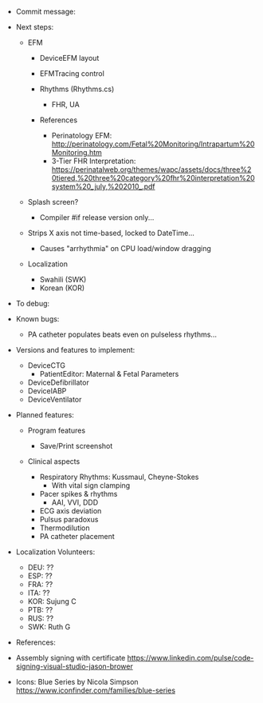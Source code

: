 ﻿* Commit message:



* Next steps:
	* EFM
		- DeviceEFM layout
		- EFMTracing control
		- Rhythms (Rhythms.cs)
			- FHR, UA

		- References
			- Perinatology EFM: http://perinatology.com/Fetal%20Monitoring/Intrapartum%20Monitoring.htm
			- 3-Tier FHR Interpretation: https://perinatalweb.org/themes/wapc/assets/docs/three%20tiered,%20three%20category%20fhr%20interpretation%20system%20_july,%202010_.pdf


	- Splash screen?
		- Compiler #if release version only...

	- Strips X axis not time-based, locked to DateTime...
		- Causes "arrhythmia" on CPU load/window dragging
	- Localization
		- Swahili (SWK)
		- Korean (KOR)



* To debug:

* Known bugs:
	- PA catheter populates beats even on pulseless rhythms...



* Versions and features to implement:
	- DeviceCTG
		- PatientEditor: Maternal & Fetal Parameters
	- DeviceDefibrillator
	- DeviceIABP
	- DeviceVentilator



* Planned features:
	- Program features
		- Save/Print screenshot

	- Clinical aspects
		- Respiratory Rhythms: Kussmaul, Cheyne-Stokes
			- With vital sign clamping
		- Pacer spikes & rhythms
			- AAI, VVI, DDD
		- ECG axis deviation
		- Pulsus paradoxus
		- Thermodilution
		- PA catheter placement



* Localization Volunteers:
	- DEU: ??
    - ESP: ??
    - FRA: ??
    - ITA: ??
	- KOR: Sujung C
    - PTB: ??
    - RUS: ??
	- SWK: Ruth G



* References:
- Assembly signing with certificate
	https://www.linkedin.com/pulse/code-signing-visual-studio-jason-brower

- Icons: Blue Series by Nicola Simpson
	https://www.iconfinder.com/families/blue-series